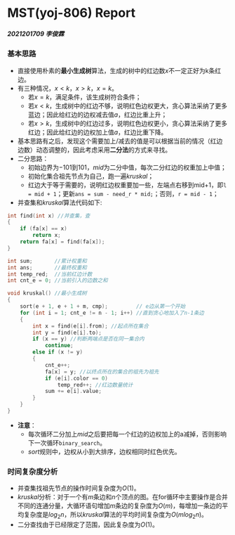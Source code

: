 # MST(yoj-806) Report
##### 2021201709 李俊霖
### 基本思路
+ 直接使用朴素的**最小生成树**算法，生成的树中的红边数$x$不一定正好为k条红边。
+ 有三种情况，$x<k$，$x>k$，$x=k$。
  + 若$x=k$，满足条件，该生成树符合条件；
  + 若$x<k$，生成树中的红边不够，说明红色边权更大，贪心算法采纳了更多蓝边；因此给红边的边权减去值$a$，红边比重上升；
  + 若$x>k$，生成树中的红边过多，说明红色边权更小，贪心算法采纳了更多红边；因此给红边的边权加上值$a$，红边比重下降。
+ 基本思路有之后，发现这个需要加上/减去的值是可以根据当前的情况（红边边数）动态调整的，因此考虑采用**二分法**的方式来寻找。
+ 二分思路：
  + 初始边界为$-101$到$101$，$mid$为二分中值，每次二分红边的权重加上中值；
  + 初始化集合祖先节点为自己，跑一遍$kruskal$；
  + 红边大于等于需要的，说明红边权重要加一些，左端点右移到mid+1，即`l = mid + 1`；更新`ans = sum - need_r * mid;`；否则，`r = mid - 1`；
+ 并查集和$kruskal$算法代码如下:
```c
int find(int x) //并查集，查
{
    if (fa[x] == x)
        return x;
    return fa[x] = find(fa[x]);
}
```
```c
int sum;       //累计权重和
int ans;       //最终权重和
int temp_red;  //当前红边计数
int cnt_e = 0; //当前引入的边数之和
```
```c
void kruskal() //最小生成树
{
    sort(e + 1, e + 1 + m, cmp);         // e边从第一个开始
    for (int i = 1; cnt_e != n - 1; i++) //直到贪心地加入了n-1条边
    {
        int x = find(e[i].from); //起点所在集合
        int y = find(e[i].to);
        if (x == y) //判断两端点是否在同一集合内
            continue;
        else if (x != y)
        {
            cnt_e++;
            fa[x] = y; //以终点所在的集合的祖先为祖先
            if (e[i].color == 0)
                temp_red++; //红边数量统计
            sum += e[i].value;
        }
    }
}
```
+ **注意**：
  + 每次循环二分加上$mid$之后要把每一个红边的边权加上的a减掉，否则影响下一次循环`binary_search`。
  + $sort$规则中，边权从小到大排序，边权相同时红色优先。

### 时间复杂度分析
+ 并查集找祖先节点的操作时间复杂度为$O(1)$。
+ $kruskal$分析：对于一个有$m$条边和$n$个顶点的图。在for循环中主要操作是合并不同的连通分量，大循环语句增加$m$条边的复杂度为$O(m)$，每增加一条边的平均复杂度是$log_{2}n$，所以$kruskal$算法的平均时间复杂度为$O(mlog_{2}n)$。
+ 二分查找由于已经限定了范围，因此复杂度为$O(1)$。
